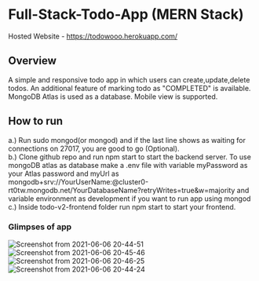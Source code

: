 # Full-Stack-Todo-App (MERN Stack)

Hosted Website - https://todowooo.herokuapp.com/

## Overview 
A simple and responsive todo app in which users can create,update,delete todos. An additional feature of marking todo as "COMPLETED" is available. MongoDB Atlas is used as a database. Mobile view is supported.

## How to run

  a.) Run sudo mongod(or mongod) and if the last line shows as waiting for connections on 27017, you are good to go (Optional).<br>
  b.) Clone github repo and run npm start to start the backend server. To use mongoDB atlas as database make a .env file with variable myPassword as your Atlas password and myUrl as mongodb+srv://YourUserName:<password>@cluster0-rt0tw.mongodb.net/YourDatabaseName?retryWrites=true&w=majority and variable environment as development if you want to run app using mongod<br>
  c.) Inside todo-v2-frontend folder run npm start to start your frontend.<br>
  

### Glimpses of app
  ![Screenshot from 2021-06-06 20-44-51](https://user-images.githubusercontent.com/60563310/120929856-5682a380-c708-11eb-8515-489f5b90eeb0.png)
![Screenshot from 2021-06-06 20-45-46](https://user-images.githubusercontent.com/60563310/120929915-98abe500-c708-11eb-96ac-875d32e00c9b.png)
  ![Screenshot from 2021-06-06 20-46-25](https://user-images.githubusercontent.com/60563310/120929932-b24d2c80-c708-11eb-90c5-dc1302dfc844.png)
  ![Screenshot from 2021-06-06 20-44-24](https://user-images.githubusercontent.com/60563310/120929951-cbee7400-c708-11eb-8e8b-f824f852afba.png)
